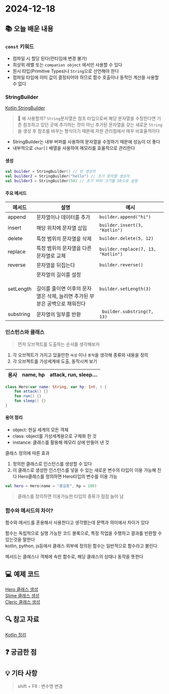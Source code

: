# 2024-12-18

## 📚 오늘 배운 내용

### ```const``` 키워드

- 컴파일 시 할당 된다(런타임에 변경 불가)
- 최상위 레벨 또는 `companion object` 에서만 사용할 수 있다
- 원시 타입(Primitive Types)나 `String`으로 선언해야 한다
- 컴파일 타임에 이미 값이 결정되어야 하므로 함수 호출이나 동적인 계산을 사용할 수 없다

### StringBuilder
[Kotlin StringBuilder](https://kotlinlang.org/api/core/kotlin-stdlib/kotlin.text/-string-builder/)
> 📌 왜 사용할까? `String`문자열은 참조 타입으로써 해당 문자열을 수정한다면 기존 참조하고
> 있던 곳에 추가하는 것이 아닌 추가된 문자열을 갖는 새로운 `String`을 생성 후
> 참조를 바꾸는 형식이기 때문에 자원 관리점에서 매우 비효율적이다

- StringBuilder는 내부 버퍼를 사용하여 문자열을 수정하기 때문에 성능이 더 좋다
- 내부적으로 `char[]` 배열을 사용하여 메모리를 효율적으로 관리한다

#### 생성

```kotlin
val builder = StringBuilder() // 빈 생성자
val builder2 = StringBuilder("hello") // 초기 문자열 생성자
val builder3 = StringBuilder(50) // 초기 버퍼 크기를 50으로 설정
```

#### 주요 메서드

| 메서드    | 설명                                                             | 예시                              |
|--------|----------------------------------------------------------------|---------------------------------|
| append | 문자열이나 데이터를 추가                                                  | `builder.append("hi")`          |
| insert | 해당 위치에 문자열 삽입                                                  | `builder.insert(3, "Kotlin")`   |
| delete  | 특정 범위의 문자열을 삭제                                                 | `builder.delete(5, 12)`         |
| replace  | 특정 범위의 문자열을 다른 문자열로 교체                                         | `builder.replace(7, 13, "Kotlin")` |
| reverse  | 문자열을 뒤집는다                                                      | `builder.reverse()`             |
| setLength  | 문자열의 길이를 설정<br><br> 길이를 줄이면 이후의 문자열은 삭제, 늘리면 추가된 부분은 공백으로 채워진다 | `builder.setLength(3)`          |
| substring  | 문자열의 일부를 반환                                                    | ` builder.substring(7, 13)`             |


### 인스턴스와 클래스
> 먼저 오브젝트를 도출하는 순서를 생각해보자

1. 각 오브젝트가 가지고 있을만한 `속성` 이나 `동작`을 생각해 종류와 내용을 정의
2. 각 오브젝트를 가상세계에 도출, 동작시켜 보기

| 용사 | name, hp | attack, run, sleep.... |
|----|----------|------------------------|

```kotlin
class Hero(var name: String, var hp: Int, ) {
    fun attack() {}
    fun run() {}
    fun sleep() {}
}
```

#### 용어 정리
- object: 현실 세계의 모든 객체  
- class: object를 가상세계용으로 구체화 한 것  
- instance: 클래스를 활용해 메모리 상에 만들어 낸 것  

클래스 정의에 따른 효과

1. 정의한 클래스로 인스턴스를 생성할 수 있다
2. 이 클래스로 생성한 인스턴스를 넣을 수 있는 새로운 변수의 타입이 이용 가능해 진다
   Hero클래스를 정의하면 Hero타입의 변수를 이용 가능
```kotlin
val hero = Hero(name = "홍길동", hp = 100)
```

> 클래스를 정의하면 이용가능한 타입의 종류가 점점 늘어 남
### 함수와 메서드의 차이?
함수와 메서드를 혼용해서 사용한다고 생각했는데 문맥과 의미에서 차이가 있다

함수는 독립적으로 실행 가능한 코드 블록으로, 특정 작업을 수행하고 결과를 반환할 수 있는것을 말한다<br>
kotlin, python, js등에서 클래스 외부에 정의된 함수는 일반적으로 함수라고 불린다

메서드는 클래스나 객체에 속한 함수로, 해당 클래스의 상태나 동작을 뜻한다  



## 💻 예제 코드
[Hero 클래스 생성](../../src/main/kotlin/day03/Hero.kt)  
[Slime 클래스 생성](../../src/main/kotlin/day03/Slime.kt)  
[Cleric 클래스 생성](../../src/main/kotlin/day03/Slime.kt)

## 🔍 참고 자료
[Kotlin 정리](../topics/kotlin.md)

## ❓ 궁금한 점

## 💡 기타 사항

> shift + F6 : 변수명 변경

